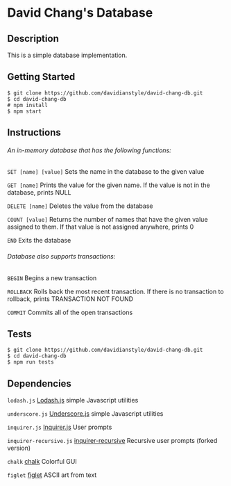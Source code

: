 # David Chang's Database

## Description

This is a simple database implementation.

## Getting Started

```
$ git clone https://github.com/davidianstyle/david-chang-db.git
$ cd david-chang-db
# npm install
$ npm start
```

## Instructions

###### An in-memory database that has the following functions:

```SET [name] [value]```
Sets the name in the database to the given value

```GET [name]```
Prints the value for the given name. If the value is not in the database, prints NULL

```DELETE [name]```
Deletes the value from the database

```COUNT [value]```
Returns the number of names that have the given value assigned to them. If that value is not
assigned anywhere, prints 0

```END```
Exits the database

###### Database also supports transactions:

```BEGIN```
Begins a new transaction

```ROLLBACK```
Rolls back the most recent transaction. If there is no transaction to rollback, prints TRANSACTION NOT FOUND

```COMMIT```
Commits all of the open transactions

## Tests

```
$ git clone https://github.com/davidianstyle/david-chang-db.git
$ cd david-chang-db
$ npm run tests
```

## Dependencies

```lodash.js```
[Lodash.js](https://lodash.com/) simple Javascript utilities

```underscore.js```
[Underscore.js](https://underscorejs.org/) simple Javascript utilities

```inquirer.js```
[Inquirer.js](https://www.npmjs.com/package/inquirer) User prompts

```inquirer-recursive.js```
[inquirer-recursive](https://www.npmjs.com/package/inquirer-recursive) Recursive user prompts (forked version)

```chalk```
[chalk](https://www.npmjs.com/package/chalk) Colorful GUI

```figlet```
[figlet](https://www.npmjs.com/package/figlet) ASCII art from text
